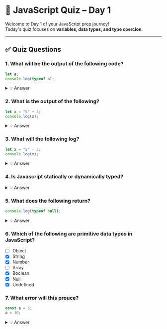 # 🧠 JavaScript Quiz – Day 1

Welcome to Day 1 of your JavaScript prep journey!  
Today's quiz focuses on **variables, data types, and type coercion**.

---

## ✅ Quiz Questions

### 1. What will be the output of the following code?

```js
let a;
console.log(typeof a);
```

<details> <summary>💡 Answer</summary> Output: `"undefined"` Reason: A declared but uninitialized variable is `undefined`. </details>

### 2. What is the output of the following?

```js
let x = "5" + 3;
console.log(x);
```

<details> <summary>💡 Answer</summary> Output: `"53"` Reason: `+` with a string causes string concatenation. </details>

### 3. What will the following log?

```js
let x = "5" - 3;
console.log(x);
```

<details> <summary>💡 Answer</summary> Output: `2` Reason: `-` converts strings to numbers when possible. </details>

### 4. Is Javascript statically or dynamically typed?

<details> <summary>💡 Answer</summary> JavaScript is **dynamically typed** — variable types are determined at runtime. </details>

### 5. What does the following return?

```js
console.log(typeof null);
```

<details> <summary>💡 Answer</summary> Output: `"object"` Reason: This is a well-known quirk in JavaScript due to legacy design. </details>

### 6. Which of the following are primitive data types in JavaScript?

- [ ] Object
- [x] String
- [x] Number
- [ ] Array
- [x] Boolean
- [x] Null
- [x] Undefined

### 7. What error will this prouce?

```js
const a = 5;
a = 10;
```

<details> <summary>💡 Answer</summary> ❌ TypeError: Assignment to constant variable. `const` values can't be reassigned. </details>
